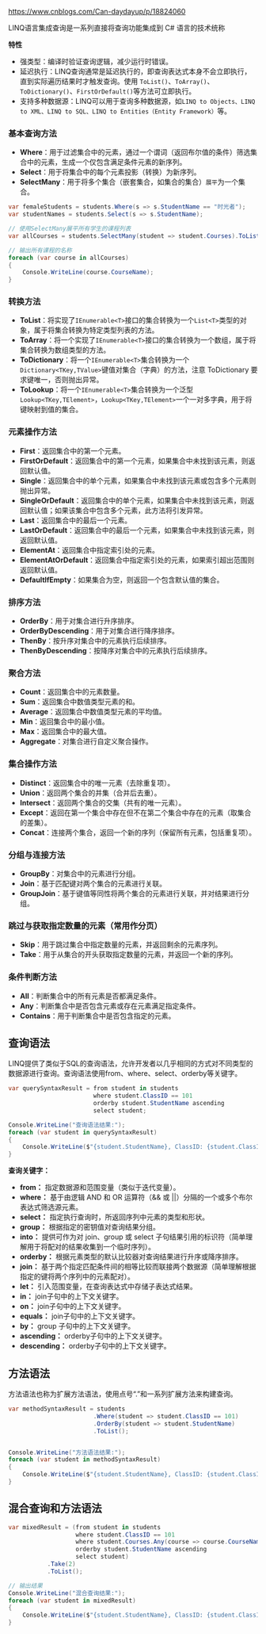 
https://www.cnblogs.com/Can-daydayup/p/18824060

LINQ语言集成查询是一系列直接将查询功能集成到 C# 语言的技术统称

**特性**

- 强类型：编译时验证查询逻辑，减少运行时错误。
- 延迟执行：LINQ查询通常是延迟执行的，即查询表达式本身不会立即执行，直到实际遍历结果时才触发查询。使用 `ToList()`、`ToArray()`、`ToDictionary()`、`FirstOrDefault()`等方法可立即执行。
- 支持多种数据源：LINQ可以用于查询多种数据源，如`LINQ to Objects、LINQ to XML、LINQ to SQL、LINQ to Entities（Entity Framework）`等。

### 基本查询方法

- **Where**：用于过滤集合中的元素，通过一个谓词（返回布尔值的条件）筛选集合中的元素，生成一个仅包含满足条件元素的新序列。
- **Select**：用于将集合中的每个元素投影（转换）为新序列。
- **SelectMany**：用于将多个集合（嵌套集合，如集合的集合）`展平`为一个集合。


```c#
var femaleStudents = students.Where(s => s.StudentName == "时光者");
var studentNames = students.Select(s => s.StudentName);

// 使用SelectMany展平所有学生的课程列表
var allCourses = students.SelectMany(student => student.Courses).ToList();

// 输出所有课程的名称
foreach (var course in allCourses)
{
	Console.WriteLine(course.CourseName);
}
```

### 转换方法

- **ToList**：将实现了`IEnumerable<T>`接口的集合转换为一个`List<T>`类型的对象，属于将集合转换为特定类型列表的方法。
- **ToArray**：将一个实现了`IEnumerable<T>`接口的集合转换为一个数组，属于将集合转换为数组类型的方法。
- **ToDictionary**：将一个`IEnumerable<T>`集合转换为一个`Dictionary<TKey,TValue>`键值对集合（字典）的方法，注意 ToDictionary 要求键唯一，否则抛出异常。
- **ToLookup**：将一个`IEnumerable<T>`集合转换为一个泛型`Lookup<TKey,TElement>`，`Lookup<TKey,TElement>`一个一对多字典，用于将键映射到值的集合。


### 元素操作方法

- **First**：返回集合中的第一个元素。
- **FirstOrDefault**：返回集合中的第一个元素，如果集合中未找到该元素，则返回默认值。
- **Single**：返回集合中的单个元素，如果集合中未找到该元素或包含多个元素则抛出异常。
- **SingleOrDefault**：返回集合中的单个元素，如果集合中未找到该元素，则返回默认值；如果该集合中包含多个元素，此方法将引发异常。
- **Last**：返回集合中的最后一个元素。
- **LastOrDefault**：返回集合中的最后一个元素，如果集合中未找到该元素，则返回默认值。
- **ElementAt**：返回集合中指定索引处的元素。
- **ElementAtOrDefault**：返回集合中指定索引处的元素，如果索引超出范围则返回默认值。
- **DefaultIfEmpty**：如果集合为空，则返回一个包含默认值的集合。

### 排序方法

- **OrderBy**：用于对集合进行升序排序。
- **OrderByDescending**：用于对集合进行降序排序。
- **ThenBy**：按升序对集合中的元素执行后续排序。
- **ThenByDescending**：按降序对集合中的元素执行后续排序。

### 聚合方法

- **Count**：返回集合中的元素数量。
- **Sum**：返回集合中数值类型元素的和。
- **Average**：返回集合中数值类型元素的平均值。
- **Min**：返回集合中的最小值。
- **Max**：返回集合中的最大值。
- **Aggregate**：对集合进行自定义聚合操作。

### 集合操作方法

- **Distinct**：返回集合中的唯一元素（去除重复项）。
- **Union**：返回两个集合的并集（合并后去重）。
- **Intersect**：返回两个集合的交集（共有的唯一元素）。
- **Except**：返回在第一个集合中存在但不在第二个集合中存在的元素（取集合的差集）。
- **Concat**：连接两个集合，返回一个新的序列（保留所有元素，包括重复项）。

### 分组与连接方法

- **GroupBy**：对集合中的元素进行分组。
- **Join**：基于匹配键对两个集合的元素进行关联。
- **GroupJoin**：基于键值等同性将两个集合的元素进行关联，并对结果进行分组。


### 跳过与获取指定数量的元素（常用作分页）

- **Skip**：用于跳过集合中指定数量的元素，并返回剩余的元素序列。
- **Take**：用于从集合的开头获取指定数量的元素，并返回一个新的序列。

### 条件判断方法

- **All**：判断集合中的所有元素是否都满足条件。
- **Any**：判断集合中是否包含元素或存在元素满足指定条件。
- **Contains**：用于判断集合中是否包含指定的元素。

## 查询语法

LINQ提供了类似于SQL的查询语法，允许开发者以几乎相同的方式对不同类型的数据源进行查询。查询语法使用from、where、select、orderby等关键字。

```c#
var querySyntaxResult = from student in students
						where student.ClassID == 101
						orderby student.StudentName ascending
						select student;

Console.WriteLine("查询语法结果:");
foreach (var student in querySyntaxResult)
{
	Console.WriteLine($"{student.StudentName}, ClassID: {student.ClassID}");
}
```


**查询关键字：**

- **from：** 指定数据源和范围变量（类似于迭代变量）。
- **where：** 基于由逻辑 AND 和 OR 运算符（&& 或 ||）分隔的一个或多个布尔表达式筛选源元素。
- **select：** 指定执行查询时，所返回序列中元素的类型和形状。
- **group：** 根据指定的密钥值对查询结果分组。
- **into：** 提供可作为对 join、group 或 select 子句结果引用的标识符（简单理解用于将配对的结果收集到一个临时序列）。
- **orderby：** 根据元素类型的默认比较器对查询结果进行升序或降序排序。
- **join：** 基于两个指定匹配条件间的相等比较而联接两个数据源（简单理解根据指定的键将两个序列中的元素配对）。
- **let：** 引入范围变量，在查询表达式中存储子表达式结果。
- **in：** join子句中的上下文关键字。
- **on：** join子句中的上下文关键字。
- **equals：** join子句中的上下文关键字。
- **by：** group 子句中的上下文关键字。
- **ascending：** orderby子句中的上下文关键字。
- **descending：** orderby子句中的上下文关键字。

## 方法语法

方法语法也称为扩展方法语法，使用点号“.”和一系列扩展方法来构建查询。

```c#
var methodSyntaxResult = students
						.Where(student => student.ClassID == 101)
						.OrderBy(student => student.StudentName)
						.ToList();


Console.WriteLine("方法语法结果:");
foreach (var student in methodSyntaxResult)
{
	Console.WriteLine($"{student.StudentName}, ClassID: {student.ClassID}");
}
```

## 混合查询和方法语法

```c#
var mixedResult = (from student in students
				   where student.ClassID == 101
				   where student.Courses.Any(course => course.CourseName == "数学")
				   orderby student.StudentName ascending
				   select student)
		   .Take(2)
		   .ToList();

// 输出结果
Console.WriteLine("混合查询结果:");
foreach (var student in mixedResult)
{
	Console.WriteLine($"{student.StudentName}, ClassID: {student.ClassID}");
}
```